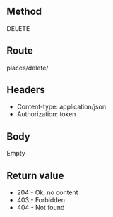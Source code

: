 ## Method ##

DELETE

## Route ##

places/delete/<id>

## Headers ##

* Content-type: application/json
* Authorization: token

## Body ##

Empty

## Return value ##

* 204 - Ok, no content
* 403 - Forbidden
* 404 - Not found